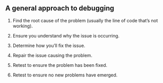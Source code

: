 ## A general approach to debugging


1. Find the root cause of the problem (usually the line of code that’s not working).

2. Ensure you understand why the issue is occurring.

3. Determine how you’ll fix the issue.

4. Repair the issue causing the problem.

5. Retest to ensure the problem has been fixed.

6. Retest to ensure no new problems have emerged.